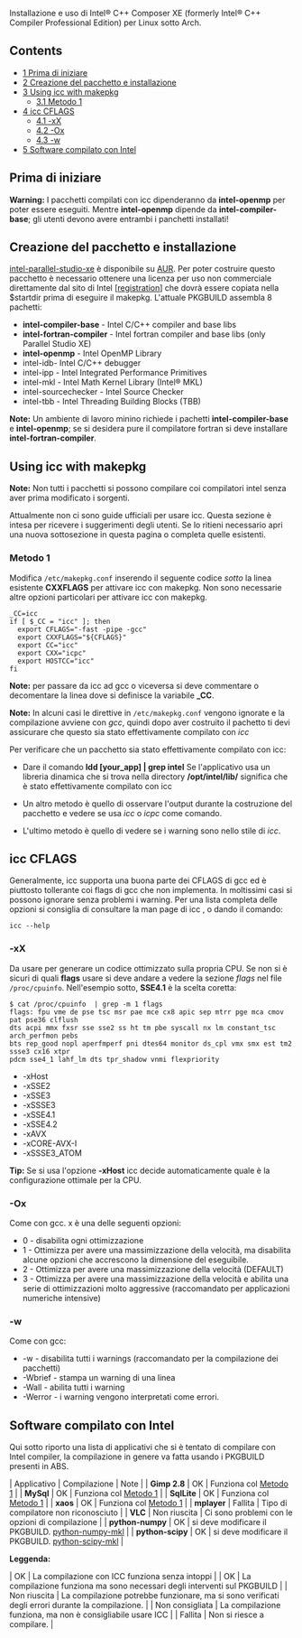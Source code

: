 Installazione e uso di Intel® C++ Composer XE (formerly Intel® C++ Compiler Professional Edition) per Linux sotto Arch.

## Contents

*   [1 Prima di iniziare](#Prima_di_iniziare)
*   [2 Creazione del pacchetto e installazione](#Creazione_del_pacchetto_e_installazione)
*   [3 Using icc with makepkg](#Using_icc_with_makepkg)
    *   [3.1 Metodo 1](#Metodo_1)
*   [4 icc CFLAGS](#icc_CFLAGS)
    *   [4.1 -xX](#-xX)
    *   [4.2 -Ox](#-Ox)
    *   [4.3 -w](#-w)
*   [5 Software compilato con Intel](#Software_compilato_con_Intel)

## Prima di iniziare

**Warning:** I pacchetti compilati con icc dipenderanno da **intel-openmp** per poter essere eseguiti. Mentre **intel-openmp** dipende da **intel-compiler-base**; gli utenti devono avere entrambi i panchetti installati!

## Creazione del pacchetto e installazione

[intel-parallel-studio-xe](https://aur.archlinux.org/packages/intel-parallel-studio-xe/) è disponibile su [AUR](/index.php/AUR "AUR"). Per poter costruire questo pacchetto è necessario ottenere una licenza per uso non commerciale direttamente dal sito di Intel [[registration](https://registrationcenter.intel.com/RegCenter/AutoGen.aspx?ProductID=1517&AccountID=&EmailID=&ProgramID=&RequestDt=&rm=NCOM&lang=)] che dovrà essere copiata nella $startdir prima di eseguire il makepkg. L'attuale PKGBUILD assembla 8 pachetti:

*   **intel-compiler-base** - Intel C/C++ compiler and base libs
*   **intel-fortran-compiler** - Intel fortran compiler and base libs (only Parallel Studio XE)
*   **intel-openmp** - Intel OpenMP Library
*   intel-idb- Intel C/C++ debugger
*   intel-ipp - Intel Integrated Performance Primitives
*   intel-mkl - Intel Math Kernel Library (Intel® MKL)
*   intel-sourcechecker - Intel Source Checker
*   intel-tbb - Intel Threading Building Blocks (TBB)

**Note:** Un ambiente di lavoro minino richiede i pachetti **intel-compiler-base** e **intel-openmp**; se si desidera pure il compilatore fortran si deve installare **intel-fortran-compiler**.

## Using icc with makepkg

**Note:** Non tutti i pacchetti si possono compilare coi compilatori intel senza aver prima modificato i sorgenti.

Attualmente non ci sono guide ufficiali per usare icc. Questa sezione è intesa per ricevere i suggerimenti degli utenti. Se lo ritieni necessario apri una nuova sottosezione in questa pagina o completa quelle esistenti.

### Metodo 1

Modifica `/etc/makepkg.conf` inserendo il seguente codice *sotto* la linea esistente **CXXFLAGS** per attivare icc con makepkg. Non sono necessarie altre opzioni particolari per attivare icc con makepkg.

```
_CC=icc
if [ $_CC = "icc" ]; then
  export CFLAGS="-fast -pipe -gcc"
  export CXXFLAGS="${CFLAGS}"
  export CC="icc"
  export CXX="icpc"
  export HOSTCC="icc"
fi
```

**Note:** per passare da icc ad gcc o viceversa si deve commentare o decomentare la linea dove si definisce la variabile **_CC**.

**Note:** In alcuni casi le direttive in `/etc/makepkg.conf` vengono ignorate e la compilazione avviene con *gcc*, quindi dopo aver costruito il pachetto ti devi assicurare che questo sia stato effettivamente compilato con *icc*

Per verificare che un pacchetto sia stato effettivamente compilato con icc:

*   Dare il comando **ldd [your_app] | grep intel** Se l'applicativo usa un libreria dinamica che si trova nella directory **/opt/intel/lib/** significa che è stato effettivamente compilato con icc

*   Un altro metodo è quello di osservare l'output durante la costruzione del pacchetto e vedere se usa *icc* o *icpc* come comando.

*   L'ultimo metodo è quello di vedere se i warning sono nello stile di *icc*.

## icc CFLAGS

Generalmente, icc supporta una buona parte dei CFLAGS di gcc ed è piuttosto tollerante coi flags di gcc che non implementa. In moltissimi casi si possono ignorare senza problemi i warning. Per una lista completa delle opzioni si consiglia di consultare la man page di icc , o dando il comando:

```
icc --help

```

### -xX

Da usare per generare un codice ottimizzato sulla propria CPU. Se non si è sicuri di quali **flags** usare si deve andare a vedere la sezione *flags* nel file `/proc/cpuinfo`. Nell'esempio sotto, **SSE4.1** è la scelta coretta:

```
$ cat /proc/cpuinfo  | grep -m 1 flags
flags: fpu vme de pse tsc msr pae mce cx8 apic sep mtrr pge mca cmov pat pse36 clflush 
dts acpi mmx fxsr sse sse2 ss ht tm pbe syscall nx lm constant_tsc arch_perfmon pebs 
bts rep_good nopl aperfmperf pni dtes64 monitor ds_cpl vmx smx est tm2 ssse3 cx16 xtpr
pdcm sse4_1 lahf_lm dts tpr_shadow vnmi flexpriority
```

*   -xHost
*   -xSSE2
*   -xSSE3
*   -xSSSE3
*   -xSSE4.1
*   -xSSE4.2
*   -xAVX
*   -xCORE-AVX-I
*   -xSSSE3_ATOM

**Tip:** Se si usa l'opzione **-xHost** icc decide automaticamente quale è la configurazione ottimale per la CPU.

### -Ox

Come con gcc. x è una delle seguenti opzioni:

*   0 - disabilita ogni ottimizzazione
*   1 - Ottimizza per avere una massimizzazione della velocità, ma disabilita alcune opzioni che accrescono la dimensione del eseguibile.
*   2 - Ottimizza per avere una massimizzazione della velocità (DEFAULT)
*   3 - Ottimizza per avere una massimizzazione della velocità e abilita una serie di ottimizzazioni molto aggressive (raccomandato per applicazioni numeriche intensive)

### -w

Come con gcc:

*   -w - disabilita tutti i warnings (raccomandato per la compilazione dei pacchetti)
*   -Wbrief - stampa un warning di una linea
*   -Wall - abilita tutti i warning
*   -Werror - i warning vengono interpretati come errori.

## Software compilato con Intel

Qui sotto riporto una lista di applicativi che si è tentato di compilare con Intel compiler, la compilazione in genere va fatta usando i PKGBUILD presenti in ABS.

| Applicativo | Compilazione | Note |
| **Gimp 2.8** | OK | Funziona col [Metodo 1](/index.php/Intel_C%2B%2B_(Italiano)#Metodo_1 "Intel C++ (Italiano)") |
| **MySql** | OK | Funziona col [Metodo 1](/index.php/Intel_C%2B%2B_(Italiano)#Metodo_1 "Intel C++ (Italiano)") |
| **SqlLite** | OK | Funziona col [Metodo 1](/index.php/Intel_C%2B%2B_(Italiano)#Metodo_1 "Intel C++ (Italiano)") |
| **xaos** | OK | Funziona col [Metodo 1](/index.php/Intel_C%2B%2B_(Italiano)#Metodo_1 "Intel C++ (Italiano)") |
| **mplayer** | Fallita | Tipo di compilatore non riconosciuto |
| **VLC** | Non riuscita | Ci sono problemi con le opzioni di compilazione |
| **python-numpy** | OK | si deve modificare il PKGBUILD. [python-numpy-mkl](https://aur.archlinux.org/packages/python-numpy-mkl/) |
| **python-scipy** | OK | si deve modificare il PKGBUILD. [python-scipy-mkl](https://aur.archlinux.org/packages/python-scipy-mkl/) |

**Leggenda:**

| OK | La compilazione con ICC funziona senza intoppi |
| OK | La compilazione funziona ma sono necessari degli interventi sul PKGBUILD |
| Non riuscita | La compilazione potrebbe funzionare, ma si sono verificati degli errori durante la compilazione. |
| Non consigliata | La compilazione funziona, ma non è consigliabile usare ICC |
| Fallita | Non si riesce a compilare. |